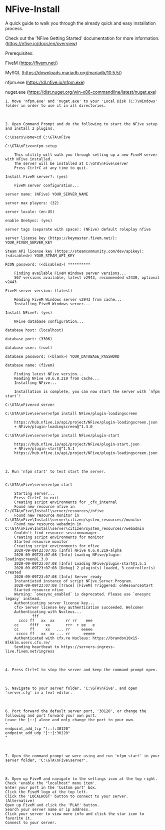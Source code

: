 # NFive-Install
A quick guide to walk you through the already quick and easy installation process.

Check out the 'NFive Getting Started' documentation for more information. (https://nfive.io/docs/en/overview)


Prerequisites:


FiveM (https://fivem.net/)

MySQL (https://downloads.mariadb.org/mariadb/10.5.5/)

nfpm.exe (https://dl.nfive.io/nfpm.exe)

nuget.exe (https://dist.nuget.org/win-x86-commandline/latest/nuget.exe)


	1. Move 'nfpm.exe' and 'nuget.exe' to your 'Local Disk (C:)\Windows' folder in order to use it in all directories.
​

	2. Open Command Prompt and do the following to start the NFive setup and install 2 plugins.

	C:\Users\Home>cd C:\GTA\nFive

	C:\GTA\nFive>nfpm setup

		This utility will walk you through setting up a new FiveM server with NFive installed.
		The server will be installed at C:\GTA\nFive\server
		Press Ctrl+C at any time to quit.

	Install FiveM server?: (yes)

		FiveM server configuration...

	server name: (NFive) YOUR_SERVER_NAME

	server max players: (32)

	server locale: (en-US)

	enable OneSync: (yes)

	server tags (separate with space): (NFive) default roleplay nfive

	server license key (https://keymaster.fivem.net/): YOUR_FIVEM_SERVER_KEY

	Steam API license key (https://steamcommunity.com/dev/apikey): (<disabled>) YOUR_STEAM_API_KEY

	RCON password: (<disabled>) **********

		Finding available FiveM Windows server versions...
		567 versions available, latest v2943, recommended v2430, optional v2443

	FiveM server version: (latest)

		Reading FiveM Windows server v2943 from cache...
		Installing FiveM Windows server...

	Install NFive?: (yes)

		NFive database configuration...

	database host: (localhost)

	database port: (3306)

	database user: (root)

	database password: (<blank>) YOUR_DATABASE_PASSWORD

	database name: (fivem)

		Finding latest NFive version...
		Reading NFive v0.6.0.219 from cache...
		Installing NFive...
	
		Installation is complete, you can now start the server with `nfpm start`!

	C:\GTA\nFive>cd server

	C:\GTA\nFive\server>nfpm install NFive/plugin-loadingscreen

		https://hub.nfive.io/api/project/NFive/plugin-loadingscreen.json
		+ NFive/plugin-loadingscreen@^1.3.0

	C:\GTA\nFive\server>nfpm install NFive/plugin-start

		https://hub.nfive.io/api/project/NFive/plugin-start.json
		+ NFive/plugin-start@^1.5.1
		https://hub.nfive.io/api/project/NFive/plugin-loadingscreen.json
​

	3. Run 'nfpm start' to test start the server.


	C:\GTA\nFive\server>nfpm start

		Starting server...
		Press Ctrl+C to exit
		Creating script environments for _cfx_internal
		Found new resource nfive in C:/GTA\nFive\Install\server/resources//nfive
		Found new resource monitor in C:\GTA\nFive\Install\server\citizen/system_resources//monitor
		Found new resource webadmin in C:\GTA\nFive\Install\server\citizen/system_resources//webadmin
		Couldn't find resource sessionmanager.
		Creating script environments for monitor
		Started resource monitor
		Creating script environments for nfive
		2020-09-09T23:07:05 [Info] NFive 0.6.0.219-alpha
		2020-09-09T23:07:08 [Info] Loading NFive/plugin-loadingscreen@1.3.0
		2020-09-09T23:07:08 [Info] Loading NFive/plugin-start@1.5.1
		2020-09-09T23:07:08 [Debug] 2 plugin(s) loaded, 3 controller(s) created
		2020-09-09T23:07:08 [Info] Server ready
		Instantiated instance of script NFive.Server.Program.
		2020-09-09T23:07:08 [Trace] [FiveM] Triggered: onResourceStart
		Started resource nfive
		Warning: `onesync_enabled` is deprecated. Please use `onesync legacy` instead.
		Authenticating server license key...
		cfx> Server license key authentication succeeded. Welcome!
		Authenticating with Nucleus...
		        fff
		  cccc ff   xx  xx     rr rr    eee
		cc     ffff   xx       rrr  r ee   e
		cc     ff     xx   ... rr     eeeee
		 ccccc ff   xx  xx ... rr      eeeee                           
		Authenticated with cfx.re Nucleus: https://brandon10x15-8lkklm.users.cfx.re/
		Sending heartbeat to https://servers-ingress-live.fivem.net/ingress
​

	4. Press Ctrl+C to stop the server and keep the command prompt open.
​

	5. Navigate to your server folder, 'C:\GTA\nFive', and open 'server.cfg' in a text editor.
​

	6. Port forward the default server port, '30120', or change the following and port forward your own port. 
	Leave the [::] alone and only change the port to your own.
	"
	endpoint_add_tcp "[::]:30120"
	endpoint_add_udp "[::]:30120"
	"
​

	7. Open the command prompt we were using and run 'nfpm start' in your server folder, 'C:\GTA\nFive\server'.
​

	8. Open up FiveM and navigate to the settings icon at the top right.
	Check 'enable the "localhost" menu item'.
	Enter your port in the 'Custom port' box.
	Click the FiveM logo at the top left.
	Click the 'LOCALHOST' button to connect to your server.
	(Alternative)
	Open up FiveM and click the 'PLAY' button.
	Search your server name or ip address.
	Click your server to view more info and click the star icon to favorite it.
	Connect to your server.
